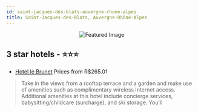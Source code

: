 ```yaml
---
id: saint-jacques-des-blats-auvergne-rhone-alpes
title: Saint-Jacques-des-Blats, Auvergne-Rhône-Alpes
---
```


<center><img src="https://i.travelapi.com/hotels/5000000/4040000/4033900/4033848/fbf4f6aa_z.jpg" alt="Featured Image" /></center>


##  3 star hotels - ⭐️⭐️⭐️

-    [Hotel le Brunet](https://us.hurb.com/hotels/saint-jacques-des-blats/hotel-le-brunet-JNP-JP828927?cmp=18055) Prices from R$265.01
   > Take in the views from a rooftop terrace and a garden and make use of amenities such as complimentary wireless Internet access. Additional amenities at this hotel include concierge services, babysitting/childcare (surcharge), and ski storage. You'll 
